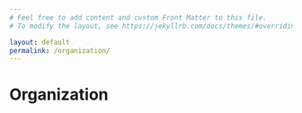```yaml
---
# Feel free to add content and custom Front Matter to this file.
# To modify the layout, see https://jekyllrb.com/docs/themes/#overriding-theme-defaults

layout: default
permalink: /organization/
---
```

# Organization

